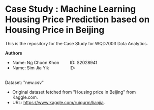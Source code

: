 # Case Study : Machine Learning Housing Price Prediction based on Housing Price in Beijing

This is the repository for the Case Study for WQD7003 Data Analytics. 

<b>Authors</b>
- Name: Ng Choon Khon   &nbsp; &nbsp; &nbsp; &nbsp; ID: S2028941
- Name: Sim Jia Yik     &nbsp; &nbsp; &nbsp; &nbsp; &nbsp; &nbsp; &nbsp; &nbsp; ID: 

<br>
Dataset: "new.csv"

- Original dataset fetched from "Housing price in Beijing" from Kaggle.com.
- URL: https://www.kaggle.com/ruiqurm/lianjia.

